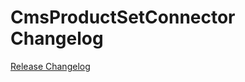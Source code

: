 # CmsProductSetConnector Changelog

[Release Changelog](https://github.com/spryker/CmsProductSetConnector/releases)
